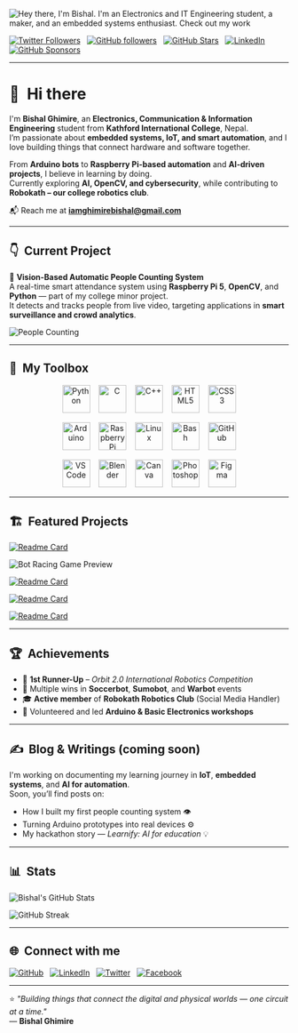 ![Hey there, I'm Bishal. I'm an Electronics and IT Engineering student, a maker, and an embedded systems enthusiast. Check out my work](header.gif)

[![Twitter Followers](https://img.shields.io/twitter/follow/sudo_overflow?color=0E7FC0&logo=twitter&style=for-the-badge&label=Twitter)](https://x.com/ghimirebishall)
&nbsp;
[![GitHub followers](https://img.shields.io/github/followers/iamghimirebishal?logo=GitHub&style=for-the-badge)](https://github.com/iamghimirebishal)
&nbsp;
[![GitHub Stars](https://img.shields.io/github/stars/iamghimirebishal?logo=github&style=for-the-badge)](https://github.com/iamghimirebishal)
&nbsp;
[![LinkedIn](https://img.shields.io/badge/LinkedIn-0A66C2?style=for-the-badge&logo=linkedin&logoColor=white)](www.linkedin.com/in/bishal-ghimirey)
&nbsp;
[![GitHub Sponsors](https://img.shields.io/github/sponsors/iamghimirebishal?color=BF4B8A&logo=githubsponsors&style=for-the-badge&label=Sponsor%20on%20Github)](https://github.com/sponsors/iamghimirebishal)

---

# 👋 &nbsp;Hi there

I'm **Bishal Ghimire**, an **Electronics, Communication & Information Engineering** student from **Kathford International College**, Nepal.  
I’m passionate about **embedded systems, IoT, and smart automation**, and I love building things that connect hardware and software together.

From **Arduino bots** to **Raspberry Pi-based automation** and **AI-driven projects**, I believe in learning by doing.  
Currently exploring **AI, OpenCV, and cybersecurity**, while contributing to **Robokath – our college robotics club**.

📬 Reach me at **iamghimirebishal@gmail.com**

---

## 👇 &nbsp;Current Project

🎯 **Vision-Based Automatic People Counting System**  
A real-time smart attendance system using **Raspberry Pi 5**, **OpenCV**, and **Python** — part of my college minor project.  
It detects and tracks people from live video, targeting applications in **smart surveillance and crowd analytics**.

![People Counting](https://upload.wikimedia.org/wikipedia/commons/1/1c/People_counter.gif)

---

## 🧰 &nbsp;My Toolbox

<p align="center"> 
<!-- Row 1: Core Programming --> <img src="https://cdn.jsdelivr.net/gh/devicons/devicon/icons/python/python-original.svg" width="50" height="50" alt="Python"/> &nbsp;&nbsp; <img src="https://cdn.jsdelivr.net/gh/devicons/devicon/icons/c/c-original.svg" width="50" height="50" alt="C"/> &nbsp;&nbsp; <img src="https://cdn.jsdelivr.net/gh/devicons/devicon/icons/cplusplus/cplusplus-original.svg" width="50" height="50" alt="C++"/> &nbsp;&nbsp; <img src="https://cdn.jsdelivr.net/gh/devicons/devicon/icons/html5/html5-original.svg" width="50" height="50" alt="HTML5"/> &nbsp;&nbsp; <img src="https://cdn.jsdelivr.net/gh/devicons/devicon/icons/css3/css3-original.svg" width="50" height="50" alt="CSS3"/> </p> <p align="center"> 
<!-- Row 2: Embedded Systems --> <img src="https://cdn.jsdelivr.net/gh/devicons/devicon/icons/arduino/arduino-original.svg" width="50" height="50" alt="Arduino"/> &nbsp;&nbsp; <img src="https://cdn.jsdelivr.net/gh/devicons/devicon/icons/raspberrypi/raspberrypi-original.svg" width="50" height="50" alt="Raspberry Pi"/> &nbsp;&nbsp; <img src="https://cdn.jsdelivr.net/gh/devicons/devicon/icons/linux/linux-original.svg" width="50" height="50" alt="Linux"/> &nbsp;&nbsp; <img src="https://cdn.jsdelivr.net/gh/devicons/devicon/icons/bash/bash-original.svg" width="50" height="50" alt="Bash"/> &nbsp;&nbsp; <img src="https://cdn.jsdelivr.net/gh/devicons/devicon/icons/github/github-original.svg" width="50" height="50" alt="GitHub"/> </p> <p align="center"> 
<!-- Row 3: Tools & Creativity --> <img src="https://cdn.jsdelivr.net/gh/devicons/devicon/icons/vscode/vscode-original.svg" width="50" height="50" alt="VS Code"/> &nbsp;&nbsp; <img src="https://cdn.jsdelivr.net/gh/devicons/devicon/icons/blender/blender-original.svg" width="50" height="50" alt="Blender"/> &nbsp;&nbsp; <img src="https://cdn.jsdelivr.net/gh/devicons/devicon/icons/canva/canva-original.svg" width="50" height="50" alt="Canva"/> &nbsp;&nbsp; <img src="https://cdn.jsdelivr.net/gh/devicons/devicon/icons/photoshop/photoshop-line.svg" width="50" height="50" alt="Photoshop"/> &nbsp;&nbsp; <img src="https://cdn.jsdelivr.net/gh/devicons/devicon/icons/figma/figma-original.svg" width="50" height="50" alt="Figma"/> </p>

---

## 🏗️ &nbsp;Featured Projects

[![Readme Card](https://github-readme-stats.vercel.app/api/pin/?username=iamghimirebishal&repo=Bot-Racing-Game&bg_color=0d1116&title_color=ce09ec&text_color=a4aacb&icon_color=007ec6)](https://github.com/iamghimirebishal/Bot-Racing-Game)

![Bot Racing Game Preview](https://github.com/iamghimirebishal/Bot-Racing-Game/blob/main/imgs/bot%20racing.gif)
&nbsp;

[![Readme Card](https://github-readme-stats.vercel.app/api/pin/?username=iamghimirebishal&repo=Vision-Based-Automatic-People-Counting&bg_color=0d1116&title_color=ce09ec&text_color=a4aacb&icon_color=007ec6)](https://github.com/iamghimirebishal/Vision-Based-Automatic-People-Counting)
&nbsp;

[![Readme Card](https://github-readme-stats.vercel.app/api/pin/?username=iamghimirebishal&repo=Learnify-Hackathon-Project&bg_color=0d1116&title_color=ce09ec&text_color=a4aacb&icon_color=007ec6)](https://github.com/iamghimirebishal/Learnify-Hackathon-Project)
&nbsp;

[![Readme Card](https://github-readme-stats.vercel.app/api/pin/?username=iamghimirebishal&repo=Electronic-Voting-Machine&bg_color=0d1116&title_color=ce09ec&text_color=a4aacb&icon_color=007ec6)](https://github.com/iamghimirebishal/Electronic-Voting-Machine)


---

## 🏆 &nbsp;Achievements

- 🥈 **1st Runner-Up** – *Orbit 2.0 International Robotics Competition*  
- 🏅 Multiple wins in **Soccerbot**, **Sumobot**, and **Warbot** events  
- 🎓 **Active member** of **Robokath Robotics Club** (Social Media Handler)  
- 💬 Volunteered and led **Arduino & Basic Electronics workshops**

---

## ✍️ &nbsp;Blog & Writings (coming soon)
I'm working on documenting my learning journey in **IoT**, **embedded systems**, and **AI for automation**.  
Soon, you’ll find posts on:
- How I built my first people counting system 👁️  
- Turning Arduino prototypes into real devices ⚙️  
- My hackathon story — *Learnify: AI for education* 💡  

---

## 📊 &nbsp;Stats

![Bishal's GitHub Stats](https://github-readme-stats.vercel.app/api?username=iamghimirebishal&hide=contribs,prs&show_icons=true&bg_color=0d1116&title_color=ce09ec&text_color=a4aacb&icon_color=007ec6)

![GitHub Streak](https://github-readme-streak-stats.herokuapp.com/?user=iamghimirebishal&theme=dark&count_private=true&bg_color=0d1116&title_color=ce09ec&text_color=a4aacb&icon_color=007ec6)

---

## 🌐 &nbsp;Connect with me

[![GitHub](https://img.shields.io/badge/GitHub-333?style=for-the-badge&logo=github&logoColor=white)](https://github.com/iamghimirebishal)
&nbsp;
[![LinkedIn](https://img.shields.io/badge/LinkedIn-0A66C2?style=for-the-badge&logo=linkedin&logoColor=white)](https://www.linkedin.com/in/bishal-ghimire)
&nbsp;
[![Twitter](https://img.shields.io/badge/Twitter-1DA1F2?style=for-the-badge&logo=twitter&logoColor=white)](https://twitter.com/sudo_overflow)
&nbsp;
[![Facebook](https://img.shields.io/badge/Facebook-1877F2?style=for-the-badge&logo=facebook&logoColor=white)](https://facebook.com/YOUR_USERNAME)

---

⭐ *"Building things that connect the digital and physical worlds — one circuit at a time."*  
— **Bishal Ghimire**
